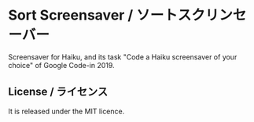 Sort Screensaver / ソートスクリンセーバー
===========

Screensaver for Haiku, and its task "Code a Haiku screensaver of your choice" of Google Code-in 2019.

License / ライセンス
-------

It is released under the MIT licence.
